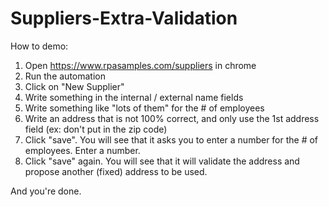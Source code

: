 # Suppliers-Extra-Validation

How to demo:

1. Open https://www.rpasamples.com/suppliers in chrome
2. Run the automation
3. Click on "New Supplier"
4. Write something in the internal / external name fields
5. Write something like "lots of them" for the # of employees
6. Write an address that is not 100% correct, and only use the 1st address field (ex: don't put in the zip code)
7. Click "save". You will see that it asks you to enter a number for the # of employees. Enter a number.
8. Click "save" again. You will see that it will validate the address and propose another (fixed) address to be used.

And you're done.
